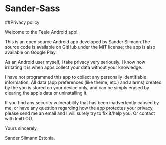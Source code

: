 # Sander-Sass
##Privacy policy

Welcome to the Teele Android app!

This is an open source Android app developed by Sander Siimann.The source code is available on GitHub under the MIT license; the app is also available on Google Play.

As an Android user myself, I take privacy very seriously. I know how irritating it is when apps collect your data without your knowledge.

I have not programmed this app to collect any personally identifiable information. All data (app preferences (like theme, etc.) and alarms) created by the you is stored on your device only, and can be simply erased by clearing the app's data or uninstalling it.

If you find any security vulnerability that has been inadvertently caused by me, or have any question regarding how the app protectes your privacy, please send me an email and I will surely try to fix it/help you. Or contact with ImiD OÜ.

Yours sincerely,

Sander Siimann
Estonia.
